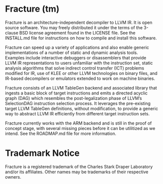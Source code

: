 Fracture (tm)
=============

Fracture is an architecture-independent decompiler to LLVM IR. It is open source
software. You may freely distributed it under the terms of the 3-clause BSD
license agreement found in the LICENSE file. See the INSTALL.md file for
instructions on how to compile and install this software.

Fracture can speed up a variety of applications and also enable generic
implementations of a number of static and dynamic analysis tools. Examples
include interactive debuggers or disassemblers that provide LLVM IR
representations to users unfamiliar with the instruction set, static analysis
algorithms that solve indirect control transfer (ICT) problems modified for IR,
use of KLEE or other LLVM technologies on binary files, and IR-based
decompilers or emulators extended to work on machine binaries.

Fracture consists of an LLVM TableGen backend and associated library that
ingests a basic block of target instructions and emits a directed acyclic graph
(DAG) which resembles the post-legalization phase of LLVM’s SelectionDAG
instruction selection process. It leverages the pre-existing target LLVM
TableGen definitions, without modification, to provide a generic way to
abstract LLVM IR efficiently from different target instruction sets.

Fracture currently works with the ARM backend and is still in the proof of
concept stage, with several missing pieces before it can be utilitized as we
intend. See the ROADMAP.md file for more information.

Trademark Notice
================

Fracture is a registered trademark of the Charles Stark Draper
Laboratory and/or its affiliates. Other names may be trademarks of
their respective owners.
